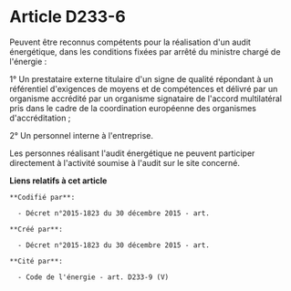 # Article D233-6

Peuvent être reconnus compétents pour la réalisation d'un audit énergétique, dans les conditions fixées par arrêté du
ministre chargé de l'énergie :

1° Un prestataire externe titulaire d'un signe de qualité répondant à un référentiel d'exigences de moyens et de compétences
et délivré par un organisme accrédité par un organisme signataire de l'accord multilatéral pris dans le cadre de la
coordination européenne des organismes d'accréditation ;

2° Un personnel interne à l'entreprise.

Les personnes réalisant l'audit énergétique ne peuvent participer directement à l'activité soumise à l'audit sur le site
concerné.

**Liens relatifs à cet article**

	**Codifié par**:

	  - Décret n°2015-1823 du 30 décembre 2015 - art.

	**Créé par**:

	  - Décret n°2015-1823 du 30 décembre 2015 - art.

	**Cité par**:

	  - Code de l'énergie - art. D233-9 (V)
